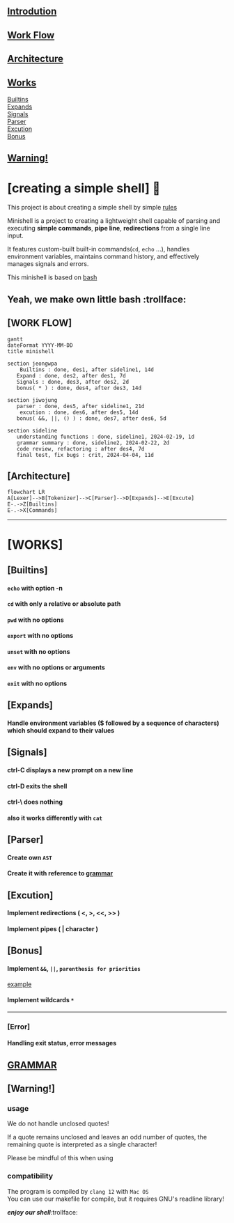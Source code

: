 ## [Introdution](#creating-a-simple-shell-shell)
## [Work Flow](#work-flow-1)
## [Architecture](#architecture-1)
## [Works](#works-1)
[Builtins](#builtins-1)   
[Expands](#expands-1)   
[Signals](#signals-1)   
[Parser](#parser-1)   
[Excution](#excution-1)   
[Bonus](#bonus-1)   

## [Warning!](#warning-1)

# [creating a simple shell] :shell:

This project is about creating a simple shell by simple [rules](minishell.pdf)   

Minishell is a project to creating a lightweight shell capable of parsing and executing **simple commands**, **pipe line**, **redirections** from a single line input.   

It features custom-built built-in commands(`cd`, `echo` ...), handles environment variables, maintains command history, and effectively manages signals and errors.   

This minishell is based on [bash](https://opensource.apple.com/source/bash/bash-106/doc/bashref.html)   

Yeah, we make own little bash :trollface:
---

## [WORK FLOW]

```mermaid
gantt
dateFormat YYYY-MM-DD
title minishell

section jeongwpa
	Builtins : done, des1, after sideline1, 14d
   Expand : done, des2, after des1, 7d
   Signals : done, des3, after des2, 2d
   bonus( * ) : done, des4, after des3, 14d

section jiwojung
   parser : done, des5, after sideline1, 21d
	excution : done, des6, after des5, 14d
   bonus( &&, ||, () ) : done, des7, after des6, 5d

section sideline
   understanding functions : done, sideline1, 2024-02-19, 1d
   grammar summary : done, sideline2, 2024-02-22, 2d
   code review, refactoring : after des4, 7d
   final test, fix bugs : crit, 2024-04-04, 11d
```

## [Architecture]
```mermaid
flowchart LR
A[Lexer]-->B[Tokenizer]-->C[Parser]-->D[Expands]-->E[Excute]
E-.->Z[Builtins]
E-.->X[Commands]

```

---

# [WORKS]

## [Builtins]

#### **`echo`** with option -n   

#### **`cd`** with only a relative or absolute path

#### **`pwd`** with no options

#### **`export`** with no options

#### **`unset`** with no options

#### **`env`** with no options or arguments

#### **`exit`** with no options

## [Expands]

#### Handle environment variables ($ followed by a sequence of characters) which should expand to their values   

## [Signals]

#### ctrl-C displays a new prompt on a new line   
#### ctrl-D exits the shell   
#### ctrl-\ does nothing   

#### also it works differently with **`cat`**

## [Parser]

#### Create own `AST`

#### Create it with reference to [grammar](#grammar)   

## [Excution]

#### Implement **redirections** ( <, >, <<, >> )

#### Implement **pipes** ( | character )

## [Bonus]

#### Implement `&&`, `||`, `parenthesis for priorities`   
[example](https://github.com/orgs/shelldivers/discussions/13)

#### Implement wildcards `*`    

---

### [Error]

#### Handling exit status, error messages   

## [GRAMMAR](grammar.md)

## [Warning!]

### usage

We do not handle unclosed quotes!   

If a quote remains unclosed and leaves an odd number of quotes, the remaining quote is interpreted as a single character!   

Please be mindful of this when using   

### compatibility

The program is compiled by `clang 12` with `Mac OS`   
You can use our makefile for compile, but it requires GNU's readline library!

***enjoy our shell***:trollface:




